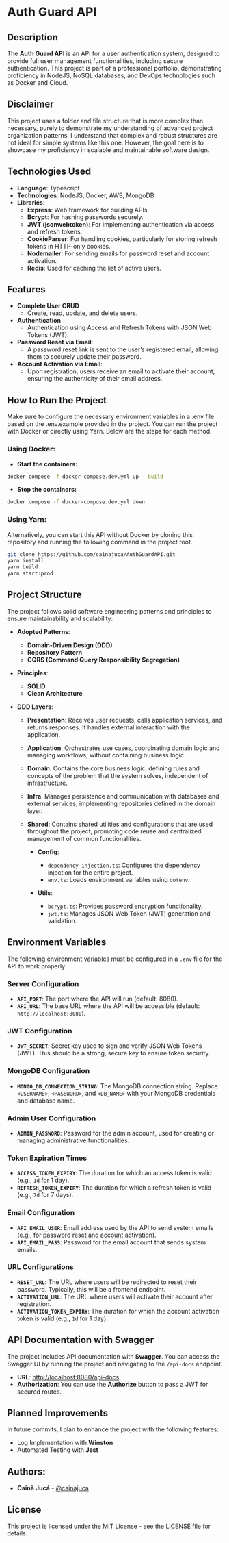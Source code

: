 # **Auth Guard API**

## **Description**

The **Auth Guard API** is an API for a user authentication system, designed to provide full user management functionalities, including secure authentication. This project is part of a professional portfolio, demonstrating proficiency in NodeJS, NoSQL databases, and DevOps technologies such as Docker and Cloud.

## **Disclaimer**

This project uses a folder and file structure that is more complex than necessary, purely to demonstrate my understanding of advanced project organization patterns. I understand that complex and robust structures are not ideal for simple systems like this one. However, the goal here is to showcase my proficiency in scalable and maintainable software design.

## **Technologies Used**

- **Language**: Typescript
- **Technologies**: NodeJS, Docker, AWS, MongoDB
- **Libraries**: 
  - **Express**: Web framework for building APIs.
  - **Bcrypt**: For hashing passwords securely.
  - **JWT (jsonwebtoken)**: For implementing authentication via access and refresh tokens.
  - **CookieParser**: For handling cookies, particularly for storing refresh tokens in HTTP-only cookies.
  - **Nodemailer**: For sending emails for password reset and account activation.
  - **Redis**: Used for caching the list of active users.

## **Features**

- **Complete User CRUD**
  - Create, read, update, and delete users.
- **Authentication**
  - Authentication using Access and Refresh Tokens with JSON Web Tokens (JWT).
- **Password Reset via Email**: 
  - A password reset link is sent to the user’s registered email, allowing them to securely update their password.
- **Account Activation via Email**: 
  - Upon registration, users receive an email to activate their account, ensuring the authenticity of their email address.

## **How to Run the Project**

Make sure to configure the necessary environment variables in a .env file based on the .env.example provided in the project.
You can run the project with Docker or directly using Yarn. Below are the steps for each method:

### Using Docker:

- **Start the containers:**
```bash
docker compose -f docker-compose.dev.yml up --build
```

- **Stop the containers:**
```bash
docker compose -f docker-compose.dev.yml down
```

### Using Yarn:
Alternatively, you can start this API without Docker by cloning this repository and running the following command in the project root.

```bash
git clone https://github.com/cainajuca/AuthGuardAPI.git
yarn install
yarn build
yarn start:prod
```

## **Project Structure**

The project follows solid software engineering patterns and principles to ensure maintainability and scalability:

- **Adopted Patterns**:
  - **Domain-Driven Design (DDD)**
  - **Repository Pattern**
  - **CQRS (Command Query Responsibility Segregation)**

- **Principles**:
  - **SOLID**
  - **Clean Architecture**

- **DDD Layers**:
  - **Presentation**: Receives user requests, calls application services, and returns responses. It handles external interaction with the application.

  - **Application**: Orchestrates use cases, coordinating domain logic and managing workflows, without containing business logic.

  - **Domain**: Contains the core business logic, defining rules and concepts of the problem that the system solves, independent of infrastructure.

  - **Infra**: Manages persistence and communication with databases and external services, implementing repositories defined in the domain layer.

  - **Shared**: Contains shared utilities and configurations that are used throughout the project, promoting code reuse and centralized management of common functionalities.
    - **Config**:
      - `dependency-injection.ts`: Configures the dependency injection for the entire project.
      - `env.ts`: Loads environment variables using `dotenv`.

    - **Utils**:
      - `bcrypt.ts`: Provides password encryption functionality.
      - `jwt.ts`: Manages JSON Web Token (JWT) generation and validation.

## **Environment Variables**

The following environment variables must be configured in a `.env` file for the API to work properly:

### Server Configuration
- **`API_PORT`**: The port where the API will run (default: 8080).
- **`API_URL`**: The base URL where the API will be accessible (default: `http://localhost:8080`).

### JWT Configuration
- **`JWT_SECRET`**: Secret key used to sign and verify JSON Web Tokens (JWT). This should be a strong, secure key to ensure token security.

### MongoDB Configuration
- **`MONGO_DB_CONNECTION_STRING`**: The MongoDB connection string. Replace `<USERNAME>`, `<PASSWORD>`, and `<DB_NAME>` with your MongoDB credentials and database name.

### Admin User Configuration
- **`ADMIN_PASSWORD`**: Password for the admin account, used for creating or managing administrative functionalities.

### Token Expiration Times
- **`ACCESS_TOKEN_EXPIRY`**: The duration for which an access token is valid (e.g., `1d` for 1 day).
- **`REFRESH_TOKEN_EXPIRY`**: The duration for which a refresh token is valid (e.g., `7d` for 7 days).

### Email Configuration
- **`API_EMAIL_USER`**: Email address used by the API to send system emails (e.g., for password reset and account activation).
- **`API_EMAIL_PASS`**: Password for the email account that sends system emails.

### URL Configurations
- **`RESET_URL`**: The URL where users will be redirected to reset their password. Typically, this will be a frontend endpoint.
- **`ACTIVATION_URL`**: The URL where users will activate their account after registration.
- **`ACTIVATION_TOKEN_EXPIRY`**: The duration for which the account activation token is valid (e.g., `1d` for 1 day).

## **API Documentation with Swagger**
The project includes API documentation with **Swagger**. You can access the Swagger UI by running the project and navigating to the `/api-docs` endpoint.
- **URL**: [http://localhost:8080/api-docs](http://localhost:8080/api-docs)
- **Authorization**: You can use the **Authorize** button to pass a JWT for secured routes.

## **Planned Improvements**

In future commits, I plan to enhance the project with the following features:

- Log Implementation with **Winston**
- Automated Testing with **Jest**

## **Authors:**
- **Cainã Jucá** - [@cainajuca](https://www.linkedin.com/in/cainajuca)

## License

This project is licensed under the MIT License - see the [LICENSE](./LICENSE) file for details.